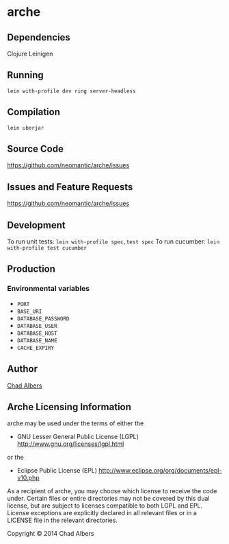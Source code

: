 # arche


## Dependencies
Clojure
Leinigen

## Running
`lein with-profile dev ring server-headless`

## Compilation
`lein uberjar`

## Source Code

https://github.com/neomantic/arche/issues

## Issues and Feature Requests

https://github.com/neomantic/arche/issues

## Development
To run unit tests: `lein with-profile spec,test spec`
To run cucumber: `lein with-profile test cucumber`

## Production
### Environmental variables

* `PORT`
* `BASE_URI`
* `DATABASE_PASSWORD`
* `DATABASE_USER`
* `DATABASE_HOST`
* `DATABASE_NAME`
* `CACHE_EXPIRY`

## Author

[Chad Albers](mailto:calbers@neomantic.com)

## Arche Licensing Information

arche may be used under the terms of either the

  * GNU Lesser General Public License (LGPL)
    http://www.gnu.org/licenses/lgpl.html

or the

  * Eclipse Public License (EPL)
    http://www.eclipse.org/org/documents/epl-v10.php

As a recipient of arche, you may choose which license to receive the code
under. Certain files or entire directories may not be covered by this
dual license, but are subject to licenses compatible to both LGPL and EPL.
License exceptions are explicitly declared in all relevant files or in a
LICENSE file in the relevant directories.

Copyright © 2014 Chad Albers
